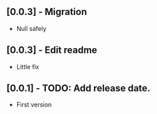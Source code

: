 ## [0.0.3] - Migration
* Null safely

## [0.0.3] - Edit readme
* Little fix


## [0.0.1] - TODO: Add release date.

* First version
